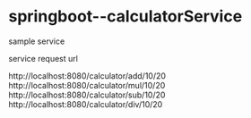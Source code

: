 # springboot--calculatorService
sample service

service request url

http://localhost:8080/calculator/add/10/20
http://localhost:8080/calculator/mul/10/20
http://localhost:8080/calculator/sub/10/20
http://localhost:8080/calculator/div/10/20
